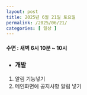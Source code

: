 ```yaml
---
layout: post
title: 2025년 6월 21일 토요일
permalink: /2025/06/21/
categories: [ 일상 ]
---
```

#### 수면 : 새벽 6시 10분 ~ 10시
* ### 개발
1. 알림 기능넣기
2. 메인화면에 공지사항 알림 넣기
